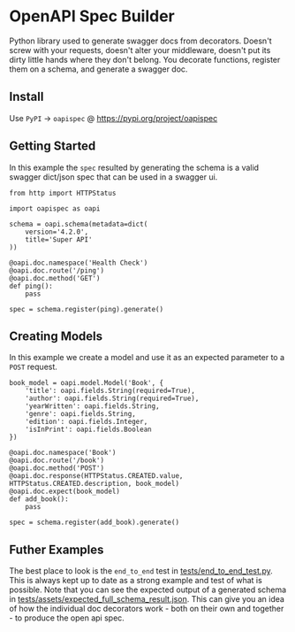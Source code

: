 # OpenAPI Spec Builder
Python library used to generate swagger docs from decorators. Doesn't screw with your requests, doesn't alter your middleware, doesn't put its dirty little hands where they don't belong. You decorate functions, register them on a schema, and generate a swagger doc.

## Install
Use `PyPI` -> `oapispec` @ https://pypi.org/project/oapispec

## Getting Started

In this example the `spec` resulted by generating the schema is a valid swagger dict/json spec that can be used in a swagger ui.
```
from http import HTTPStatus

import oapispec as oapi

schema = oapi.schema(metadata=dict(
    version='4.2.0',
    title='Super API'
))

@oapi.doc.namespace('Health Check')
@oapi.doc.route('/ping')
@oapi.doc.method('GET')
def ping():
    pass

spec = schema.register(ping).generate()
```

## Creating Models
In this example we create a model and use it as an expected parameter to a `POST` request.
```
book_model = oapi.model.Model('Book', {
    'title': oapi.fields.String(required=True),
    'author': oapi.fields.String(required=True),
    'yearWritten': oapi.fields.String,
    'genre': oapi.fields.String,
    'edition': oapi.fields.Integer,
    'isInPrint': oapi.fields.Boolean
})

@oapi.doc.namespace('Book')
@oapi.doc.route('/book')
@oapi.doc.method('POST')
@oapi.doc.response(HTTPStatus.CREATED.value, HTTPStatus.CREATED.description, book_model)
@oapi.doc.expect(book_model)
def add_book():
    pass

spec = schema.register(add_book).generate()
```

## Futher Examples
The best place to look is the `end_to_end` test in [tests/end_to_end_test.py](https://github.com/rayepps/oapispec/blob/develop/tests/end_to_end_test.py). This is always kept up to date as a strong example and test of what is possible. Note that you can see the expected output of a generated schema in [tests/assets/expected_full_schema_result.json](https://github.com/rayepps/oapispec/blob/develop/tests/assets/expected_full_schema_result.json). This can give you an idea of how the individual doc decorators work - both on their own and together - to produce the open api spec.
